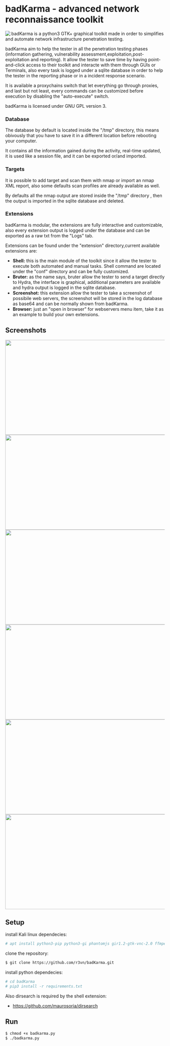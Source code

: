 # badKarma - advanced network reconnaissance toolkit #

<img align="left" src="https://github.com/r3vn/badKarma/blob/master/assets/images/icon.png?raw=true">

badKarma is a python3 GTK+ graphical toolkit made in order to simplifies and automate network infrastructure penetration testing.

badKarma aim to help the tester in all the penetration testing phases (information gathering, vulnerability assessment,exploitation,post-exploitation and reporting). It allow the tester to save time by having point-and-click access to their toolkit and interacte with them through GUIs or Terminals, also every task is logged under a sqlite database in order to help the tester in the reporting phase or in a incident response scenario. 

It is available a proxychains switch that let everything go through proxies, and last but not least, every commands can be customized before execution by disabling the "auto-execute" switch.

badKarma is licensed under GNU GPL version 3.

### Database ###
The database by default is located inside the "/tmp" directory, this means obivously that you have to save it in a different location before rebooting your computer. 

It contains all the information gained during the activity, real-time updated, it is used like a session file, and it can be exported or/and imported.

### Targets ###
It is possible to add target and scan them with nmap or import an nmap XML report, also some defaults scan profiles are already available as well. 

By defaults all the nmap output are stored inside the "/tmp" directory , then the output is imported in the sqlite database and deleted.

### Extensions ###
badKarma is modular, the extensions are fully interactive and customizable, also every extension output is logged under the database and can be exported as a raw txt from the "Logs" tab. 

Extensions can be found under the "extension" directory,current available extensions are: 
 - __Shell:__ this is the main module of the toolkit since it allow the tester to execute both automated and manual tasks. Shell command are located under the "conf" directory and can be fully customized.
 - __Bruter:__ as the name says, bruter allow the tester to send a target directly to Hydra, the interface is graphical, additional parameters are available and hydra output is logged in the sqlite database.
 - __Screenshot:__ this extension allow the tester to take a screenshot of possibile web servers, the screenshot will be stored in the log database as base64 and can be normally shown from badKarma.
 - __Browser:__ just an "open in browser" for webservers menu item, take it as an example to build your own extensions.

## Screenshots ##

<img width="564" height="300" src="https://user-images.githubusercontent.com/635790/44464652-a6f1ea80-a61b-11e8-9180-126c97e8aacc.png">
<img width="564" height="300" src="https://user-images.githubusercontent.com/635790/44464653-a6f1ea80-a61b-11e8-8bb2-dbf0d58f3720.png">
<img width="564" height="300" src="https://user-images.githubusercontent.com/635790/44464654-a6f1ea80-a61b-11e8-8a4b-afde6d9cf2bd.png">
<img width="564" height="300" src="https://user-images.githubusercontent.com/635790/44464654-a6f1ea80-a61b-11e8-8a4b-afde6d9cf2bd.png">
<img width="564" height="300" src="https://user-images.githubusercontent.com/635790/44464655-a78a8100-a61b-11e8-980f-53ec8eb3da87.png">
<img width="564" height="300" src="https://user-images.githubusercontent.com/635790/44464656-a78a8100-a61b-11e8-9975-3d6e5573a690.png">

## Setup ##
install Kali linux dependecies:
```bash
# apt install python3-pip python3-gi phantomjs gir1.2-gtk-vnc-2.0 ffmpeg `
```
clone the repository:
```bash
$ git clone https://github.com/r3vn/badKarma.git
```
install python dependecies:
```bash
# cd badKarma
# pip3 install -r requirements.txt
```

Also dirsearch is required by the shell extension:
 - https://github.com/maurosoria/dirsearch

## Run ##
```bash
$ chmod +x badkarma.py
$ ./badkarma.py
```
